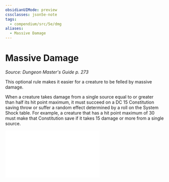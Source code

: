 ```yaml
---
obsidianUIMode: preview
cssclasses: json5e-note
tags:
  - compendium/src/5e/dmg
aliases:
  - Massive Damage
---
```


# Massive Damage
*Source: Dungeon Master's Guide p. 273* 

This optional rule makes it easier for a creature to be felled by massive damage.

When a creature takes damage from a single source equal to or greater than half its hit point maximum, it must succeed on a DC 15 Constitution saving throw or suffer a random effect determined by a roll on the System Shock table. For example, a creature that has a hit point maximum of 30 must make that Constitution save if it takes 15 damage or more from a single source.

![Massive Damage; System Shock](../../../../massive-damage-system-shock.md)